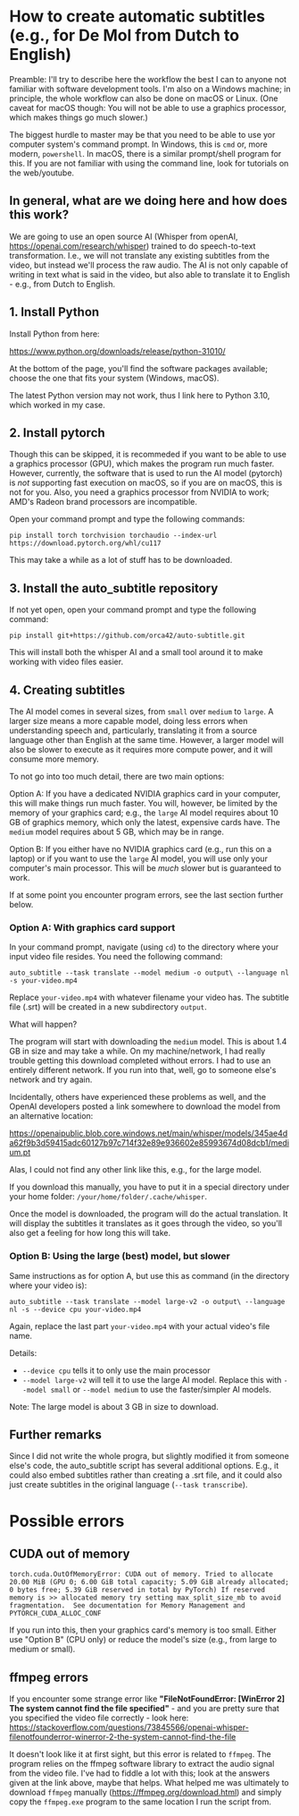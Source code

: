 # How to create automatic subtitles (e.g., for De Mol from Dutch to English)

Preamble:
I'll try to describe here the workflow the best I can to anyone not familiar with software development tools. I'm also on a Windows machine; in principle, the whole workflow can also be done on macOS or Linux. (One caveat for macOS though: You will not be able to use a graphics processor, which makes things go much slower.)

The biggest hurdle to master may be that you need to be able to use yor computer system's command prompt. In Windows, this is `cmd` or, more modern, `powershell`. In macOS, there is a similar prompt/shell program for this. If you are not familiar with using the command line, look for tutorials on the web/youtube.

## In general, what are we doing here and how does this work?

We are going to use an open source AI (Whisper from openAI, https://openai.com/research/whisper) trained to do speech-to-text transformation. I.e., we will not translate any existing subtitles from the video, but instead we'll process the raw audio. The AI is not only capable of writing in text what is said in the video, but also able to translate it to English - e.g., from Dutch to English.

## 1. Install Python

Install Python from here: 

https://www.python.org/downloads/release/python-31010/

At the bottom of the page, you'll find the software packages available; choose the one that fits your system (Windows, macOS).

The latest Python version may not work, thus I link here to Python 3.10, which worked in my case.

## 2. Install pytorch

Though this can be skipped, it is recommeded if you want to be able to use a graphics processor (GPU), which makes the program run much faster. However, currently, the software that is used to run the AI model (pytorch) is *not* supporting fast execution on macOS, so if you are on macOS, this is not for you. Also, you need a graphics processor from NVIDIA to work; AMD's Radeon brand processors are incompatible.

Open your command prompt and type the following commands:

    pip install torch torchvision torchaudio --index-url https://download.pytorch.org/whl/cu117

This may take a while as a lot of stuff has to be downloaded.

## 3. Install the auto_subtitle repository

If not yet open, open your command prompt and type the following command:

    pip install git+https://github.com/orca42/auto-subtitle.git

This will install both the whisper AI and a small tool around it to make working with video files easier.

## 4. Creating subtitles

The AI model comes in several sizes, from `small` over `medium` to `large`. A larger size means a more capable model, doing less errors when understanding speech and, particularly, translating it from a source language other than English at the same time. However, a larger model will also be slower to execute as it requires more compute power, and it will consume more memory.

To not go into too much detail, there are two main options:

Option A: If you have a dedicated NVIDIA graphics card in your computer, this will make things run much faster. You will, however, be limited by the memory of your graphics card; e.g., the `large` AI model requires about 10 GB of graphics memory, which only the latest, expensive cards have. The `medium` model requires about 5 GB, which may be in range.

Option B: If you either have no NVIDIA graphics card (e.g., run this on a laptop) or if you want to use the `large` AI model, you will use only your computer's main processor. This will be *much* slower but is guaranteed to work.

If at some point you encounter program errors, see the last section further below.

### Option A: With graphics card support

In your command prompt, navigate (using `cd`) to the directory where your input video file resides. You need the following command:

    auto_subtitle --task translate --model medium -o output\ --language nl -s your-video.mp4 

Replace `your-video.mp4` with whatever filename your video has. 
The subtitle file (.srt) will be created in a new subdirectory `output`. 

What will happen?

The program will start with downloading the `medium` model. This is about 1.4 GB in size and may take a while. On my machine/network, I had really trouble getting this download completed without errors. I had to use an entirely different network. If you run into that, well, go to someone else's network and try again.

Incidentally, others have experienced these problems as well, and the OpenAI developers posted a link somewhere to download the model from an alternative location:

https://openaipublic.blob.core.windows.net/main/whisper/models/345ae4da62f9b3d59415adc60127b97c714f32e89e936602e85993674d08dcb1/medium.pt

Alas, I could not find any other link like this, e.g., for the large model.

If you download this manually, you have to put it in a special directory under your home folder: `/your/home/folder/.cache/whisper`.

Once the model is downloaded, the program will do the actual translation. It will display the subtitles it translates as it goes through the video, so you'll also get a feeling for how long this will take.

### Option B: Using the large (best) model, but slower

Same instructions as for option A, but use this as command (in the directory where your video is):

    auto_subtitle --task translate --model large-v2 -o output\ --language nl -s --device cpu your-video.mp4 

Again, replace the last part `your-video.mp4` with your actual video's file name.

Details:
* `--device cpu` tells it to only use the main processor
* `--model large-v2` will tell it to use the large AI model. Replace this with `--model small` or `--model medium` to use the faster/simpler AI models.

Note:
The large model is about 3 GB in size to download.

## Further remarks

Since I did not write the whole progra, but slightly modified it from someone else's code, the auto_subtitle script has several additional options. E.g., it could also embed subtitles rather than creating a .srt file, and it could also just create subtitles in the original language (`--task transcribe`).

# Possible errors

## CUDA out of memory

```
torch.cuda.OutOfMemoryError: CUDA out of memory. Tried to allocate 20.00 MiB (GPU 0; 6.00 GiB total capacity; 5.09 GiB already allocated; 0 bytes free; 5.39 GiB reserved in total by PyTorch) If reserved memory is >> allocated memory try setting max_split_size_mb to avoid fragmentation.  See documentation for Memory Management and PYTORCH_CUDA_ALLOC_CONF
```

If you run into this, then your graphics card's memory is too small. Either use "Option B" (CPU only) or reduce the model's size (e.g., from large to medium or small).

## ffmpeg errors

If you encounter some strange error like **"FileNotFoundError: [WinError 2] The system cannot find the file specified"** - and you are pretty sure that you specified the video file correctly - look here:
https://stackoverflow.com/questions/73845566/openai-whisper-filenotfounderror-winerror-2-the-system-cannot-find-the-file

It doesn't look like it at first sight, but this error is related to `ffmpeg`.
The program relies on the ffmpeg software library to extract the audio signal from the video file. I've had to fiddle a lot with this; look at the answers given at the link above, maybe that helps. 
What helped me was ultimately to download `ffmpeg` manually (https://ffmpeg.org/download.html) and simply copy the `ffmpeg.exe` program to the same location I run the script from.